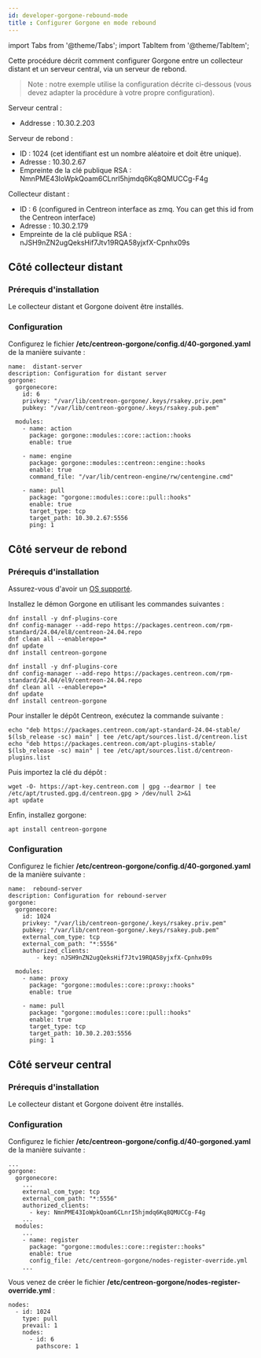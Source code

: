 ```yaml
---
id: developer-gorgone-rebound-mode
title : Configurer Gorgone en mode rebound
---
```

import Tabs from '@theme/Tabs';
import TabItem from '@theme/TabItem';

Cette procédure décrit comment configurer Gorgone entre un collecteur distant et un serveur central, via un serveur de rebond.

> Note : notre exemple utilise la configuration décrite ci-dessous (vous devez adapter la procédure à votre propre configuration).

Serveur central :

- Addresse : 10.30.2.203

Serveur de rebond :

- ID : 1024 (cet identifiant est un nombre aléatoire et doit être unique).
- Adresse : 10.30.2.67
- Empreinte de la clé publique RSA : NmnPME43IoWpkQoam6CLnrI5hjmdq6Kq8QMUCCg-F4g

Collecteur distant :

- ID : 6 (configured in Centreon interface as zmq. You can get this id from the Centreon interface)
- Adresse : 10.30.2.179
- Empreinte de la clé publique RSA : nJSH9nZN2ugQeksHif7Jtv19RQA58yjxfX-Cpnhx09s

## Côté collecteur distant

### Prérequis d'installation

Le collecteur distant et Gorgone doivent être installés.

### Configuration

Configurez le fichier **/etc/centreon-gorgone/config.d/40-gorgoned.yaml** de la manière suivante :

```shell
name:  distant-server
description: Configuration for distant server
gorgone:
  gorgonecore:
    id: 6
    privkey: "/var/lib/centreon-gorgone/.keys/rsakey.priv.pem"
    pubkey: "/var/lib/centreon-gorgone/.keys/rsakey.pub.pem"

  modules:
    - name: action
      package: gorgone::modules::core::action::hooks
      enable: true

    - name: engine
      package: gorgone::modules::centreon::engine::hooks
      enable: true
      command_file: "/var/lib/centreon-engine/rw/centengine.cmd"

    - name: pull
      package: "gorgone::modules::core::pull::hooks"
      enable: true
      target_type: tcp
      target_path: 10.30.2.67:5556
      ping: 1
```

## Côté serveur de rebond

### Prérequis d'installation

Assurez-vous d'avoir un [OS supporté](../installation/compatibility.md#operating-systems).

Installez le démon Gorgone en utilisant les commandes suivantes :

<Tabs groupId="sync">
<TabItem value="Alma / RHEL / Oracle Linux 8" label="Alma / RHEL / Oracle Linux 8">


```shell
dnf install -y dnf-plugins-core
dnf config-manager --add-repo https://packages.centreon.com/rpm-standard/24.04/el8/centreon-24.04.repo
dnf clean all --enablerepo=*
dnf update
dnf install centreon-gorgone
```

</TabItem>
<TabItem value="Alma / RHEL / Oracle Linux 9" label="Alma / RHEL / Oracle Linux 9">

```shell
dnf install -y dnf-plugins-core
dnf config-manager --add-repo https://packages.centreon.com/rpm-standard/24.04/el9/centreon-24.04.repo
dnf clean all --enablerepo=*
dnf update
dnf install centreon-gorgone
```

</TabItem>
<TabItem value="Debian 11 & 12" label="Debian 11 & 12">

Pour installer le dépôt Centreon, exécutez la commande suivante :

```shell
echo "deb https://packages.centreon.com/apt-standard-24.04-stable/ $(lsb_release -sc) main" | tee /etc/apt/sources.list.d/centreon.list
echo "deb https://packages.centreon.com/apt-plugins-stable/ $(lsb_release -sc) main" | tee /etc/apt/sources.list.d/centreon-plugins.list
```

Puis importez la clé du dépôt :

```shell
wget -O- https://apt-key.centreon.com | gpg --dearmor | tee /etc/apt/trusted.gpg.d/centreon.gpg > /dev/null 2>&1
apt update
```

Enfin, installez gorgone:

```shell
apt install centreon-gorgone
```

</TabItem>
</Tabs>

### Configuration

Configurez le fichier **/etc/centreon-gorgone/config.d/40-gorgoned.yaml** de la manière suivante :

```shell
name:  rebound-server
description: Configuration for rebound-server
gorgone:
  gorgonecore:
    id: 1024
    privkey: "/var/lib/centreon-gorgone/.keys/rsakey.priv.pem"
    pubkey: "/var/lib/centreon-gorgone/.keys/rsakey.pub.pem"
    external_com_type: tcp
    external_com_path: "*:5556"
    authorized_clients:
        - key: nJSH9nZN2ugQeksHif7Jtv19RQA58yjxfX-Cpnhx09s

  modules:
    - name: proxy
      package: "gorgone::modules::core::proxy::hooks"
      enable: true

    - name: pull
      package: "gorgone::modules::core::pull::hooks"
      enable: true
      target_type: tcp
      target_path: 10.30.2.203:5556
      ping: 1
```

## Côté serveur central

### Prérequis d'installation

Le collecteur distant et Gorgone doivent être installés.

### Configuration

Configurez le fichier **/etc/centreon-gorgone/config.d/40-gorgoned.yaml** de la manière suivante :

```shell
...
gorgone:
  gorgonecore:
    ...
    external_com_type: tcp
    external_com_path: "*:5556"
    authorized_clients:
      - key: NmnPME43IoWpkQoam6CLnrI5hjmdq6Kq8QMUCCg-F4g
    ...
  modules:
    ...
    - name: register
      package: "gorgone::modules::core::register::hooks"
      enable: true
      config_file: /etc/centreon-gorgone/nodes-register-override.yml
    ...
```

Vous venez de créer le fichier **/etc/centreon-gorgone/nodes-register-override.yml** :

```shell
nodes:
  - id: 1024
    type: pull
    prevail: 1
    nodes:
      - id: 6
        pathscore: 1
```
